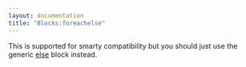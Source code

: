 ```yaml
---
layout: documentation
title: "Blocks:foreachelse"
---
```


This is supported for smarty compatibility but you should just use the generic [else](/documentation/1.x/blocks/else.html) block instead.